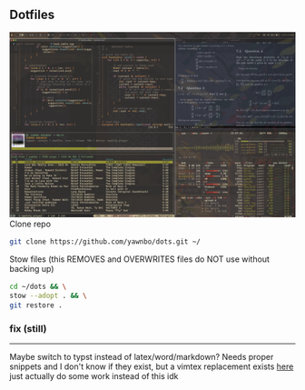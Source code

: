 ## Dotfiles
![macos screenshot](https://github.com/yawnbo/yawnbo/blob/main/media/dots/mac2.png?raw=true)
Clone repo
``` bash
git clone https://github.com/yawnbo/dots.git ~/
```
Stow files (this REMOVES and OVERWRITES files do NOT use without backing up)
``` bash
cd ~/dots && \
stow --adopt . && \
git restore .
```
### fix (still)  
---  
Maybe switch to typst instead of latex/word/markdown? Needs proper snippets and I don't know if they exist, but a vimtex replacement exists [here](https://github.com/niuiic/typst-preview.nvim)
just actually do some work instead of this idk  

